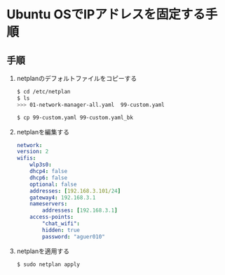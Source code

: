 # Ubuntu OSでIPアドレスを固定する手順

## 手順

1. netplanのデフォルトファイルをコピーする

    ```bash
    $ cd /etc/netplan
    $ ls
    >>> 01-network-manager-all.yaml  99-custom.yaml

    $ cp 99-custom.yaml 99-custom.yaml_bk
    ```

2. netplanを編集する

    ```yml
    network:
    version: 2
    wifis:
        wlp3s0:
        dhcp4: false
        dhcp6: false
        optional: false
        addresses: [192.168.3.101/24]
        gateway4: 192.168.3.1
        nameservers:
            addresses: [192.168.3.1]
        access-points:
            "chat_wifi":
            hidden: true
            password: "aguer010"
    ```

3. netplanを適用する

    ```bash
    $ sudo netplan apply
    ```